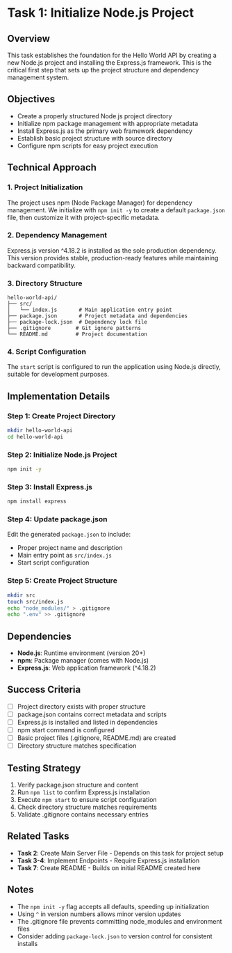 # Task 1: Initialize Node.js Project

## Overview
This task establishes the foundation for the Hello World API by creating a new Node.js project and installing the Express.js framework. This is the critical first step that sets up the project structure and dependency management system.

## Objectives
- Create a properly structured Node.js project directory
- Initialize npm package management with appropriate metadata
- Install Express.js as the primary web framework dependency
- Establish basic project structure with source directory
- Configure npm scripts for easy project execution

## Technical Approach

### 1. Project Initialization
The project uses npm (Node Package Manager) for dependency management. We initialize with `npm init -y` to create a default `package.json` file, then customize it with project-specific metadata.

### 2. Dependency Management
Express.js version ^4.18.2 is installed as the sole production dependency. This version provides stable, production-ready features while maintaining backward compatibility.

### 3. Directory Structure
```
hello-world-api/
├── src/
│   └── index.js       # Main application entry point
├── package.json       # Project metadata and dependencies
├── package-lock.json  # Dependency lock file
├── .gitignore        # Git ignore patterns
└── README.md         # Project documentation
```

### 4. Script Configuration
The `start` script is configured to run the application using Node.js directly, suitable for development purposes.

## Implementation Details

### Step 1: Create Project Directory
```bash
mkdir hello-world-api
cd hello-world-api
```

### Step 2: Initialize Node.js Project
```bash
npm init -y
```

### Step 3: Install Express.js
```bash
npm install express
```

### Step 4: Update package.json
Edit the generated `package.json` to include:
- Proper project name and description
- Main entry point as `src/index.js`
- Start script configuration

### Step 5: Create Project Structure
```bash
mkdir src
touch src/index.js
echo "node_modules/" > .gitignore
echo ".env" >> .gitignore
```

## Dependencies
- **Node.js**: Runtime environment (version 20+)
- **npm**: Package manager (comes with Node.js)
- **Express.js**: Web application framework (^4.18.2)

## Success Criteria
- [ ] Project directory exists with proper structure
- [ ] package.json contains correct metadata and scripts
- [ ] Express.js is installed and listed in dependencies
- [ ] npm start command is configured
- [ ] Basic project files (.gitignore, README.md) are created
- [ ] Directory structure matches specification

## Testing Strategy
1. Verify package.json structure and content
2. Run `npm list` to confirm Express.js installation
3. Execute `npm start` to ensure script configuration
4. Check directory structure matches requirements
5. Validate .gitignore contains necessary entries

## Related Tasks
- **Task 2**: Create Main Server File - Depends on this task for project setup
- **Task 3-4**: Implement Endpoints - Require Express.js installation
- **Task 7**: Create README - Builds on initial README created here

## Notes
- The `npm init -y` flag accepts all defaults, speeding up initialization
- Using `^` in version numbers allows minor version updates
- The .gitignore file prevents committing node_modules and environment files
- Consider adding `package-lock.json` to version control for consistent installs